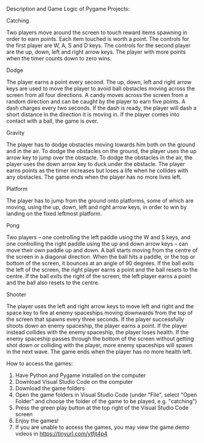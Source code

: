 Description and Game Logic of Pygame Projects:

Catching

Two players move around the screen to touch reward items spawning in order to earn points. Each item touched is worth a point. The controls for the first player are W, A, S and D keys. The controls for the second player are the up, down, left and right arrow keys. The player with more points when the timer counts down to zero wins.  

Dodge

The player earns a point every second. The up, down, left and right arrow keys are used to move the player to avoid ball obstacles moving across the screen from all four directions. A candy moves across the screen from a random direction and can be caught by the player to earn five points. A dash charges every two seconds. If the dash is ready, the player will dash a short distance in the direction it is moving in. If the player comes into contact with a ball, the game is over.

Gravity

The player has to dodge obstacles moving towards him both on the ground and in the air. To dodge the obstacles on the ground, the player uses the up arrow key to jump over the obstacle. To dodge the obstacles in the air, the player uses the down arrow key to duck under the obstacle. The player earns points as the timer increases but loses a life when he collides with any obstacles. The game ends when the player has no more lives left. 

Platform

The player has to jump from the ground onto platforms, some of which are moving, using the up, down, left and right arrow keys, in order to win by landing on the fixed leftmost platform.  

Pong

Two players – one controlling the left paddle using the W and S keys, and one controlling the right paddle using the up and down arrow keys – can move their own paddle up and down. A ball starts moving from the centre of the screen in a diagonal direction. When the ball hits a paddle, or the top or bottom of the screen, it bounces at an angle of 90 degrees. If the ball exits the left of the screen, the right player earns a point and the ball resets to the centre. If the ball exits the right of the screen, the left player earns a point and the ball also resets to the centre. 

Shooter 

The player uses the left and right arrow keys to move left and right and the space key to fire at enemy spaceships moving downwards from the top of the screen that spawns every three seconds. If the player successfully shoots down an enemy spaceship, the player earns a point. If the player instead collides with the enemy spaceship, the player loses health. If the enemy spaceship passes through the bottom of the screen without getting shot down or colliding with the player, more enemy spaceships will spawn in the next wave. The game ends when the player has no more health left.  


How to access the games:
1. Have Python and Pygame installed on the computer
2. Download Visual Studio Code on the computer
3. Download the game folders
4. Open the game folders in Visual Studio Code (under "File", select "Open Folder" and choose the folder of the game to be played, e.g. "catching")
5. Press the green play button at the top right of the Visual Studio Code screen
6. Enjoy the games!
7. If you are unable to access the games, you may view the game demo videos in https://tinyurl.com/ytfjt4p4
